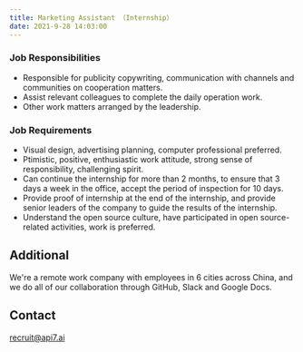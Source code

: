 ```yaml
---
title: Marketing Assistant （Internship）
date: 2021-9-28 14:03:00
---
```


### Job Responsibilities

- Responsible for publicity copywriting, communication with channels and communities on cooperation matters.
- Assist relevant colleagues to complete the daily operation work.
- Other work matters arranged by the leadership.

### Job Requirements

- Visual design, advertising planning, computer professional preferred.
- Ptimistic, positive, enthusiastic work attitude, strong sense of responsibility, challenging spirit.
- Can continue the internship for more than 2 months, to ensure that 3 days a week in the office, accept the period of inspection for 10 days.
- Provide proof of internship at the end of the internship, and provide senior leaders of the company to guide the results of the internship.
- Understand the open source culture, have participated in open source-related activities, work is preferred.

## Additional

We're a remote work company with employees in 6 cities across China, and we do all of our collaboration through GitHub, Slack and Google Docs.

## Contact

[recruit@api7.ai](mailto:recruit@api7.ai)

